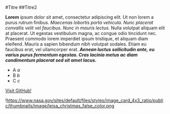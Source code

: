 #Titre
##Titre2

**Lorem** ipsum dolor sit amet, consectetur adipiscing elit. Ut non lorem a purus rutrum
finibus. _Maecenas lobortis porta vehicula. Nunc placerat convallis velit vel faucibus.
Nunc in mauris lectus._ Nulla volutpat aliquam elit at placerat. Ut egestas vestibulum
magna, ac congue odio tincidunt nec. Praesent commodo lorem imperdiet ipsum tristique,
et aliquam diam eleifend. Mauris a sapien bibendum nibh volutpat sodales. Etiam eu
faucibus erat, vel ullamcorper erat. **_Aenean luctus sollicitudin ante, eu varius purus
fermentum egestas. Cras lacinia metus ac diam condimentum placerat sed sit amet lacus._**

- A
  *a*
- B
  *b*
- C
  *c*

[Visit GitHub!](www.github.com)

!https://www.nasa.gov/sites/default/files/styles/image_card_4x3_ratio/public/thumbnails/image/leisa_christmas_false_color.png
